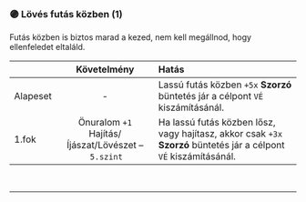 ### 🟣 Lövés futás közben (1)

Futás közben is biztos marad a kezed, nem kell megállnod, hogy ellenfeledet eltaláld.

| |  Követelmény | Hatás  |
| :----------- | :-----------: | :----------- |
| Alapeset| - | Lassú futás közben `+5x` **Szorzó** büntetés jár a célpont `VÉ` kiszámításánál. |
| 1.fok | Önuralom `+1`<br />Hajítás/Íjászat/Lövészet&nbsp;–&nbsp;`5.szint` | Ha lassú futás közben lősz, vagy hajítasz, akkor csak `+3x` **Szorzó** büntetés jár a célpont `VÉ` kiszámításánál. |

<br />

---
